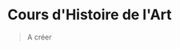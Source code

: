 <!-- TITLE: Cours d'Histoire de l'Art -->
<!-- SUBTITLE: Page d'accueil des cours d'Histoire de l'Art -->

# Cours d'Histoire de l'Art

> A créer